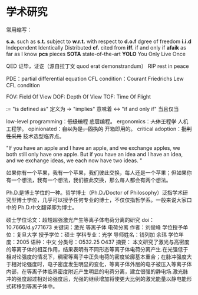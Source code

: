 # 学术研究

常用缩写：

**s.a.** such as
**s.t.** subject to
**w.r.t.** with respect to
**d.o.f** dgree of freedom
**i.i.d** Independent Identically Distributed
**cf.** cited from
**iff.** if and only if
**afaik** as far as I know
**pcs** pieces
**SOTA** state-of-the-art
**YOLO** You Only Live Once

QED 证毕，证讫（源自拉丁文 quod erat demonstrandum）
RIP rest in peace

PDE：partial differential equation
CFL condition：Courant Friedrichs Lew CFL condition

FOV: Field Of View
DOF: Depth Of View
TOF: Time Of Flight

:= "is defined as" 定义为
-> "implies" 意味着
<-> "if and only if" 当且仅当

low-level programming：~~低级编程~~ 底层编程。
ergonomics：~~人体工程学~~ 人机工程学。
opinionated：~~自以为是，固执的~~ 开箱即用的。
critical adoption：~~批判性采用~~ 技术选型临界点。

"If you have an apple and I have an apple, and we exchange apples, we both still only have one apple. But if you have an idea and I have an idea, and we exchange ideas, we each now have two ideas. "

如果你有一个苹果，我有一个苹果，我们彼此交换，每人还是一个苹果；但如果你有一个想法，我有一个想法，我们彼此交换，那么每人都会有两个想法。

Ph.D.是博士学位的一种。哲学博士（Ph.D./Doctor of Philosophy）泛指学术研究型博士学位，几乎可以授予任何专业的博士，不仅仅指哲学系。一般来说大家口中的 Ph.D.中文翻译即为博士。

硕士学位论文：超短超强激光产生等离子体电荷分离的研究
doi：10.7666/d.y771673
关键词：激光 等离子体 电荷分离
作者：刘俊峰
学位授予单位：复旦大学
授予学位：硕士
学科专业：光学
导师姓名：钱列加 余玮
学位年度：2005
语种：中文
分类号：O532.25 O437
摘要： 本文研究了激光与高密度的等离子体的相互作用，结果表明有不同形态等离子体电荷分离产生.在光强低于相对论强度的情况下，稠密等离子中正负电荷的密度轮廓基本重合；在脉冲强度大于相对论强度时，电子密度发生明显的变化，等离子体外层的电子被压入等离子体内部，在等离子体临界密度附近产生明显的电荷分离，建立很强的静电场.激光脉冲的强度超过相对论强度后，光强的继续增加将使更大比例的激光能量以静电能形式转移到等离子体中。
